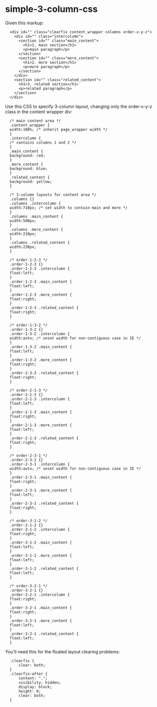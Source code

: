 simple-3-column-css
===================

Given this markup:

      <div id="" class="clearfix content_wrapper columns order-x-y-z">
        <div id="" class="intercolumn">
          <section id="" class="main_content">
            <h1>1. main section</h1>
            <p>main paragraph</p>
          </section>
          <section id="" class="more_content">
            <h1>2. more section</h1>
            <p>more paragraph</p>
          </section>
        </div>
        <section id="" class="related_content">
          <h1>3. related section</h1>
          <p>related paragraph</p>
        </section>
      </div>


Use this CSS to specify 3-column layout, changing only the order-x-y-z class in the content wrapper div:


      /* main content area */
      .content_wrapper {
      width:100%; /* inherit page_wrapper width */
      }
      .intercolumn {
      /* contains columns 1 and 2 */
      }
      .main_content {
      background: red;
      }
      .more_content {
      background: blue;
      }
      .related_content {
      background: yellow;
      }
      
      /* 3-column layouts for content area */
      .columns {}
      .columns .intercolumn {
      width:710px; /* set width to contain main and more */
      }
      .columns .main_content {
      width:500px;
      }
      .columns .more_content {
      width:210px;
      }
      .columns .related_content {
      width:230px;
      }
      
      /* order-1-2-3 */
      .order-1-2-3 {}
      .order-1-2-3 .intercolumn {
      float:left;
      }
      .order-1-2-3 .main_content {
      float:left;
      }
      .order-1-2-3 .more_content {
      float:right;
      }
      .order-1-2-3 .related_content {
      float:right;
      }
      
      /* order-1-3-2 */
      .order-1-3-2 {}
      .order-1-3-2 .intercolumn {
      width:auto; /* unset width for non-contiguous case in IE */
      }
      .order-1-3-2 .main_content {
      float:left;
      }
      .order-1-3-2 .more_content {
      float:right;
      }
      .order-1-3-2 .related_content {
      float:right;
      }
      
      /* order-2-1-3 */
      .order-2-1-3 {}
      .order-2-1-3 .intercolumn {
      float:left;
      }
      .order-2-1-3 .main_content {
      float:right;
      }
      .order-2-1-3 .more_content {
      float:left;
      }
      .order-2-1-3 .related_content {
      float:right;
      }
      
      /* order-2-3-1 */
      .order-2-3-1 {}
      .order-2-3-1 .intercolumn {
      width:auto; /* unset width for non-contiguous case in IE */
      }
      .order-2-3-1 .main_content {
      float:right;
      }
      .order-2-3-1 .more_content {
      float:left;
      }
      .order-2-3-1 .related_content {
      float:right;
      }
      
      /* order-3-1-2 */
      .order-3-1-2 {}
      .order-3-1-2 .intercolumn {
      float:right;
      }
      .order-3-1-2 .main_content {
      float:left;
      }
      .order-3-1-2 .more_content {
      float:left;
      }
      .order-3-1-2 .related_content {
      float:left;
      }
      
      /* order-3-2-1 */
      .order-3-2-1 {}
      .order-3-2-1 .intercolumn {
      float:right;
      }
      .order-3-2-1 .main_content {
      float:right;
      }
      .order-3-2-1 .more_content {
      float:left;
      }
      .order-3-2-1 .related_content {
      float:left;
      }
      
You'll need this for the floated layout clearing problems:

      .clearfix {
          clear: both;
      }
      .clearfix:after {
          content: ".";
          visibility: hidden;
          display: block;
          height: 0;
          clear: both;
      }

